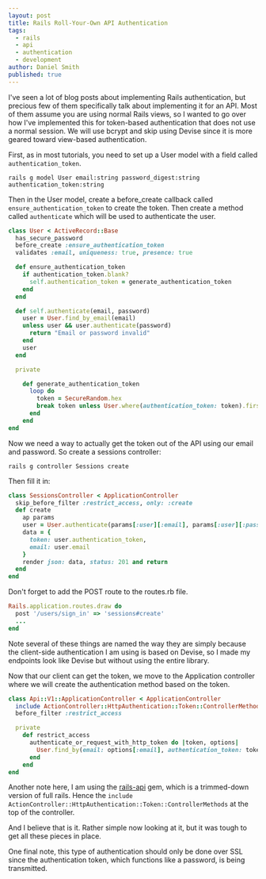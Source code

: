 ```yaml
---
layout: post
title: Rails Roll-Your-Own API Authentication
tags:
  - rails
  - api
  - authentication
  - development
author: Daniel Smith
published: true
---
```


I've seen a lot of blog posts about implementing Rails authentication, but precious few of them specifically talk about implementing it for an API. Most of them assume you are using normal Rails views, so I wanted to go over how I've implemented this for token-based authentication that does not use a normal session. We will use bcrypt and skip using Devise since it is more geared toward view-based authentication.

First, as in most tutorials, you need to set up a User model with a field called `authentication_token`.

```
rails g model User email:string password_digest:string authentication_token:string
```

Then in the User model, create a before\_create callback called `ensure_authentication_token` to create the token. Then create a method called `authenticate` which will be used to authenticate the user.

```ruby
class User < ActiveRecord::Base
  has_secure_password
  before_create :ensure_authentication_token
  validates :email, uniqueness: true, presence: true

  def ensure_authentication_token
    if authentication_token.blank?
      self.authentication_token = generate_authentication_token
    end
  end

  def self.authenticate(email, password)
    user = User.find_by_email(email)
    unless user && user.authenticate(password)
      return "Email or password invalid"
    end
    user
  end

  private

    def generate_authentication_token
      loop do
        token = SecureRandom.hex
        break token unless User.where(authentication_token: token).first
      end
    end
end
```

Now we need a way to actually get the token out of the API using our email and password. So create a sessions controller:

```
rails g controller Sessions create
```

Then fill it in:

```ruby
class SessionsController < ApplicationController
  skip_before_filter :restrict_access, only: :create
  def create
    ap params
    user = User.authenticate(params[:user][:email], params[:user][:password])
    data = {
      token: user.authentication_token,
      email: user.email
    }
    render json: data, status: 201 and return
  end
end
```

Don't forget to add the POST route to the routes.rb file.

```ruby
Rails.application.routes.draw do
  post '/users/sign_in' => 'sessions#create'
  ...
end
```

Note several of these things are named the way they are simply because the client-side authentication I am using is based on Devise, so I made my endpoints look like Devise but without using the entire library.

Now that our client can get the token, we move to the Application controller where we will create the authentication method based on the token.

```ruby
class Api::V1::ApplicationController < ApplicationController
  include ActionController::HttpAuthentication::Token::ControllerMethods
  before_filter :restrict_access

  private
    def restrict_access
      authenticate_or_request_with_http_token do |token, options|
        User.find_by(email: options[:email], authentication_token: token)
      end
    end
end
```

Another note here, I am using the [rails-api](https://github.com/rails-api/rails-api) gem, which is a trimmed-down version of full rails. Hence the `include ActionController::HttpAuthentication::Token::ControllerMethods` at the top of the controller.

And I believe that is it. Rather simple now looking at it, but it was tough to get all these pieces in place.

One final note, this type of authentication should only be done over SSL since the authentication token, which functions like a password, is being transmitted.